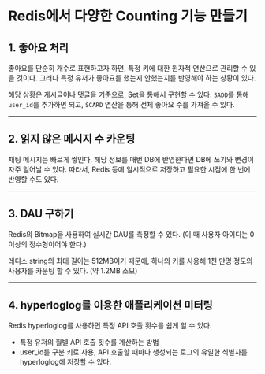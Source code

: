 # Redis에서 다양한 Counting 기능 만들기
## 1. 좋아요 처리
좋아요를 단순히 개수로 표현하고자 하면, 특정 키에 대한 원자적 연산으로 관리할 수 있을 것이다. 그러나 특정 유저가 좋아요를 했는지 안했는지를 반영해야 하는 상황이 있다.


해당 상황은 게시글이나 댓글을 기준으로, Set을 통해서 구현할 수 있다. `SADD`를 통해 `user_id`를 추가하면 되고, `SCARD` 연산을 통해 전체 좋아요 수를 가져올 수 있다.

---
## 2. 읽지 않은 메시지 수 카운팅
채팅 메시지는 빠르게 쌓인다. 해당 정보를 매번 DB에 반영한다면 DB에 쓰기와 변경이 자주 일어날 수 있다. 따라서, Redis 등에 일시적으로 저장하고 필요한 시점에 한 번에 반영할 수도 있다.



---
## 3. DAU 구하기
Redis의 Bitmap을 사용하여 실시간 DAU를 측정할 수 있다. (이 때 사용자 아이디는 0 이상의 정수형이어야 한다.)


레디스 string의 최대 길이는 512MB이기 때문에, 하나의 키를 사용해 1천 만명 정도의 사용자를 카운팅 할 수 있다. (약 1.2MB 소모)


---
## 4. hyperloglog를 이용한 애플리케이션 미터링
Redis hyperloglog를 사용하면 특정 API 호출 횟수를 쉽게 알 수 있다.

- 특정 유저의 월별 API 호출 횟수를 계산하는 방법
- user_id를 구분 키로 사용, API 호출할 때마다 생성되는 로그의 유일한 식별자를 hyperloglog에 저장할 수 있다.